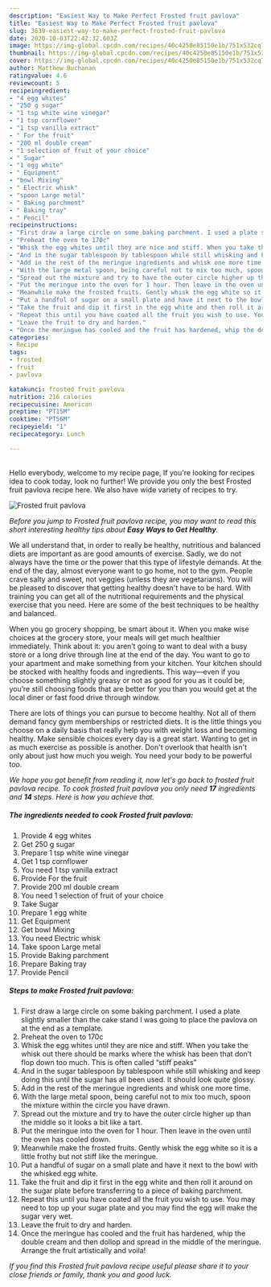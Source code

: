 ```yaml
---
description: "Easiest Way to Make Perfect Frosted fruit pavlova"
title: "Easiest Way to Make Perfect Frosted fruit pavlova"
slug: 3639-easiest-way-to-make-perfect-frosted-fruit-pavlova
date: 2020-10-03T22:42:32.603Z
image: https://img-global.cpcdn.com/recipes/40c4250e85150e1b/751x532cq70/frosted-fruit-pavlova-recipe-main-photo.jpg
thumbnail: https://img-global.cpcdn.com/recipes/40c4250e85150e1b/751x532cq70/frosted-fruit-pavlova-recipe-main-photo.jpg
cover: https://img-global.cpcdn.com/recipes/40c4250e85150e1b/751x532cq70/frosted-fruit-pavlova-recipe-main-photo.jpg
author: Matthew Buchanan
ratingvalue: 4.6
reviewcount: 5
recipeingredient:
- "4 egg whites"
- "250 g sugar"
- "1 tsp white wine vinegar"
- "1 tsp cornflower"
- "1 tsp vanilla extract"
- " For the fruit"
- "200 ml double cream"
- "1 selection of fruit of your choice"
- " Sugar"
- "1 egg white"
- " Equipment"
- "bowl Mixing"
- " Electric whisk"
- "spoon Large metal"
- " Baking parchment"
- " Baking tray"
- " Pencil"
recipeinstructions:
- "First draw a large circle on some baking parchment. I used a plate slightly smaller than the cake stand I was going to place the pavlova on at the end as a template."
- "Preheat the oven to 170c"
- "Whisk the egg whites until they are nice and stiff. When you take the whisk out there should be marks where the whisk has been that don’t flop down too much. This is often called “stiff peaks”"
- "And in the sugar tablespoon by tablespoon while still whisking and keep doing this until the sugar has all been used. It should look quite glossy."
- "Add in the rest of the meringue ingredients and whisk one more time."
- "With the large metal spoon, being careful not to mix too much, spoon the mixture within the circle you have drawn."
- "Spread out the mixture and try to have the outer circle higher up than the middle so it looks a bit like a tart."
- "Put the meringue into the oven for 1 hour. Then leave in the oven until the oven has cooled down."
- "Meanwhile make the frosted fruits. Gently whisk the egg white so it is a little frothy but not stiff like the meringue."
- "Put a handful of sugar on a small plate and have it next to the bowl with the whisked egg white."
- "Take the fruit and dip it first in the egg white and then roll it around on the sugar plate before transferring to a piece of baking parchment."
- "Repeat this until you have coated all the fruit you wish to use. You may need to top up your sugar plate and you may find the egg will make the sugar very wet."
- "Leave the fruit to dry and harden."
- "Once the meringue has cooled and the fruit has hardened, whip the double cream and then dollop and spread in the middle of the meringue. Arrange the fruit artistically and voila!"
categories:
- Recipe
tags:
- frosted
- fruit
- pavlova

katakunci: frosted fruit pavlova 
nutrition: 216 calories
recipecuisine: American
preptime: "PT15M"
cooktime: "PT56M"
recipeyield: "1"
recipecategory: Lunch

---
```

<br>
Hello everybody, welcome to my recipe page, If you're looking for recipes idea to cook today, look no further! We provide you only the best Frosted fruit pavlova recipe here. We also have wide variety of recipes to try.
<br>


![Frosted fruit pavlova](https://img-global.cpcdn.com/recipes/40c4250e85150e1b/751x532cq70/frosted-fruit-pavlova-recipe-main-photo.jpg)

<i>Before you jump to Frosted fruit pavlova recipe, you may want to read this short interesting healthy tips about <strong>Easy Ways to Get Healthy</strong>.</i>

We all understand that, in order to really be healthy, nutritious and balanced diets are important as are good amounts of exercise. Sadly, we do not always have the time or the power that this type of lifestyle demands. At the end of the day, almost everyone want to go home, not to the gym. People crave salty and sweet, not veggies (unless they are vegetarians). You will be pleased to discover that getting healthy doesn't have to be hard. With training you can get all of the nutritional requirements and the physical exercise that you need. Here are some of the best techniques to be healthy and balanced.

When you go grocery shopping, be smart about it. When you make wise choices at the grocery store, your meals will get much healthier immediately. Think about it: you aren’t going to want to deal with a busy store or a long drive through line at the end of the day. You want to go to your apartment and make something from your kitchen. Your kitchen should be stocked with healthy foods and ingredients. This way—even if you choose something slightly greasy or not as good for you as it could be, you’re still choosing foods that are better for you than you would get at the local diner or fast food drive through window.

There are lots of things you can pursue to become healthy. Not all of them demand fancy gym memberships or restricted diets. It is the little things you choose on a daily basis that really help you with weight loss and becoming healthy. Make sensible choices every day is a great start. Wanting to get in as much exercise as possible is another. Don't overlook that health isn't only about just how much you weigh. You need your body to be powerful too. 


<i>We hope you got benefit from reading it, now let's go back to frosted fruit pavlova recipe. To cook frosted fruit pavlova you only need <strong>17</strong> ingredients and <strong>14</strong> steps. Here is how you achieve that.
</i>

##### The ingredients needed to cook Frosted fruit pavlova:

1. Provide 4 egg whites
1. Get 250 g sugar
1. Prepare 1 tsp white wine vinegar
1. Get 1 tsp cornflower
1. You need 1 tsp vanilla extract
1. Provide  For the fruit
1. Provide 200 ml double cream
1. You need 1 selection of fruit of your choice
1. Take  Sugar
1. Prepare 1 egg white
1. Get  Equipment
1. Get bowl Mixing
1. You need  Electric whisk
1. Take spoon Large metal
1. Provide  Baking parchment
1. Prepare  Baking tray
1. Provide  Pencil


##### Steps to make Frosted fruit pavlova:

1. First draw a large circle on some baking parchment. I used a plate slightly smaller than the cake stand I was going to place the pavlova on at the end as a template.
1. Preheat the oven to 170c
1. Whisk the egg whites until they are nice and stiff. When you take the whisk out there should be marks where the whisk has been that don’t flop down too much. This is often called “stiff peaks”
1. And in the sugar tablespoon by tablespoon while still whisking and keep doing this until the sugar has all been used. It should look quite glossy.
1. Add in the rest of the meringue ingredients and whisk one more time.
1. With the large metal spoon, being careful not to mix too much, spoon the mixture within the circle you have drawn.
1. Spread out the mixture and try to have the outer circle higher up than the middle so it looks a bit like a tart.
1. Put the meringue into the oven for 1 hour. Then leave in the oven until the oven has cooled down.
1. Meanwhile make the frosted fruits. Gently whisk the egg white so it is a little frothy but not stiff like the meringue.
1. Put a handful of sugar on a small plate and have it next to the bowl with the whisked egg white.
1. Take the fruit and dip it first in the egg white and then roll it around on the sugar plate before transferring to a piece of baking parchment.
1. Repeat this until you have coated all the fruit you wish to use. You may need to top up your sugar plate and you may find the egg will make the sugar very wet.
1. Leave the fruit to dry and harden.
1. Once the meringue has cooled and the fruit has hardened, whip the double cream and then dollop and spread in the middle of the meringue. Arrange the fruit artistically and voila!


<i>If you find this Frosted fruit pavlova recipe useful please share it to your close friends or family, thank you and good luck.</i>
